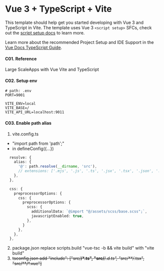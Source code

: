# Vue 3 + TypeScript + Vite

This template should help get you started developing with Vue 3 and TypeScript in Vite. The template uses Vue 3 `<script setup>` SFCs, check out the [script setup docs](https://v3.vuejs.org/api/sfc-script-setup.html#sfc-script-setup) to learn more.

Learn more about the recommended Project Setup and IDE Support in the [Vue Docs TypeScript Guide](https://vuejs.org/guide/typescript/overview.html#project-setup).


#### C01. Reference
Large ScaleApps with Vue Vite and TypeScript

#### C02. Setup env
```
# path: .env
PORT=9001

VITE_ENV=local
VITE_BASE=/
VITE_API_URL=localhost:9011
```

#### C03. Enable path alias
1. vite.config.ts
- "import path from 'path';"
- in defineConfig({...})
```ts
  resolve: {
    alias: {
      '@': path.resolve(__dirname, 'src'),
      // extensions: ['.mjs', '.js', '.ts', '.jsx', '.tsx', '.json', '.vue'],
    },
  },

  css: {
    preprocessorOptions: {
      css: {
        preprocessorOptions: {
          scss: {
            additionalData: `@import "@/assets/scss/base.scss";`,
            javascriptEnabled: true,
          },
        }
      },
    },
  },
```
2. package.json replace scripts.build "vue-tsc -b && vite build" with "vite build"
3. ~~tsconfig.json add "include": ["src/**/*.ts", "src/**/*.d.ts", "src/**/*.tsx", "src/**/*.vue"]~~

